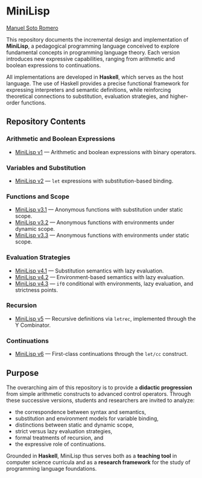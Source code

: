 # MiniLisp

[Manuel Soto Romero](https://manu-msr.github.io/)

This repository documents the incremental design and implementation of **MiniLisp**, a pedagogical programming language conceived to explore fundamental concepts in programming language theory. Each version introduces new expressive capabilities, ranging from arithmetic and boolean expressions to continuations.

All implementations are developed in **Haskell**, which serves as the host language. The use of Haskell provides a precise functional framework for expressing interpreters and semantic definitions, while reinforcing theoretical connections to substitution, evaluation strategies, and higher-order functions.

## Repository Contents

### Arithmetic and Boolean Expressions

* [MiniLisp v1](MINILISP01) — Arithmetic and boolean expressions with binary operators.

### Variables and Substitution

* [MiniLisp v2](MINILISP02) — `let` expressions with substitution-based binding.

### Functions and Scope

* [MiniLisp v3.1](MINILISP03/VERSION01) — Anonymous functions with substitution under static scope.
* [MiniLisp v3.2](MINILISP03/VERSION02) — Anonymous functions with environments under dynamic scope.
* [MiniLisp v3.3](MINILISP03/VERSION03) — Anonymous functions with environments under static scope.

### Evaluation Strategies

* [MiniLisp v4.1](MINILISP04/VERSION01) — Substitution semantics with lazy evaluation.
* [MiniLisp v4.2](MINILISP04/VERSION02) — Environment-based semantics with lazy evaluation.
* [MiniLisp v4.3](MINILISP04/VERSION03) — `if0` conditional with environments, lazy evaluation, and strictness points.

### Recursion

* [MiniLisp v5](MINILISP05) — Recursive definitions via `letrec`, implemented through the Y Combinator.

### Continuations

* [MiniLisp v6](MINILISP06) — First-class continuations through the `let/cc` construct.

## Purpose

The overarching aim of this repository is to provide a **didactic progression** from simple arithmetic constructs to advanced control operators. Through these successive versions, students and researchers are invited to analyze:

* the correspondence between syntax and semantics,
* substitution and environment models for variable binding,
* distinctions between static and dynamic scope,
* strict versus lazy evaluation strategies,
* formal treatments of recursion, and
* the expressive role of continuations.

Grounded in **Haskell**, MiniLisp thus serves both as a **teaching tool** in computer science curricula and as a **research framework** for the study of programming language foundations.
